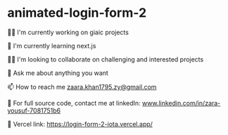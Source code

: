 # animated-login-form-2

👩‍💻 I'm currently working on giaic projects

🧠 I'm currently learning next.js

👯‍♀️ I'm looking to collaborate on challenging and interested projects

💬 Ask me about anything you want

📫 How to reach me zaara.khan1795.zy@gmail.com

📄 For full source code, contact me at linkedIn: www.linkedin.com/in/zara-yousuf-7081751b6

🔗 Vercel link: https://login-form-2-iota.vercel.app/
